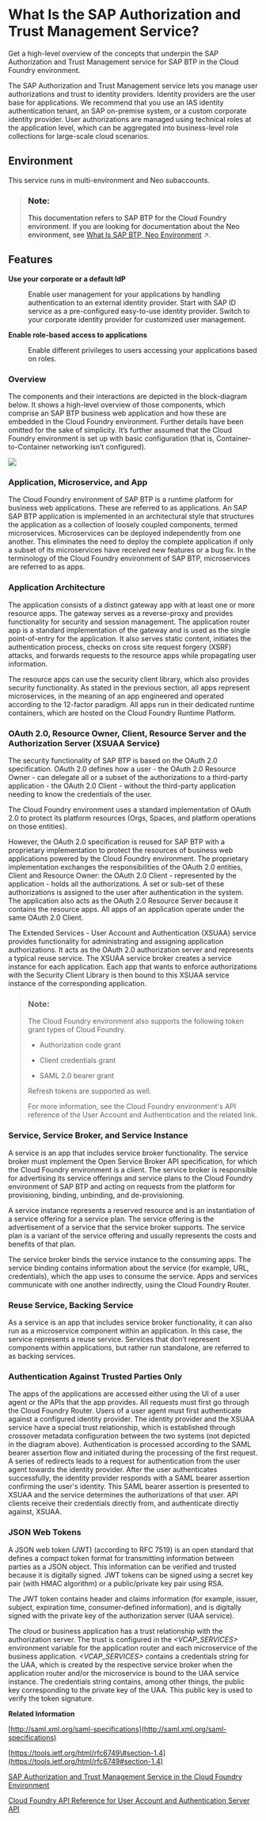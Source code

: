 <!-- loio649961f8d4ad463daca33b3a20deba4c -->

# What Is the SAP Authorization and Trust Management Service?

Get a high-level overview of the concepts that underpin the SAP Authorization and Trust Management service for SAP BTP in the Cloud Foundry environment.



The SAP Authorization and Trust Management service lets you manage user authorizations and trust to identity providers. Identity providers are the user base for applications. We recommend that you use an IAS identity authentication tenant, an SAP on-premise system, or a custom corporate identity provider. User authorizations are managed using technical roles at the application level, which can be aggregated into business-level role collections for large-scale cloud scenarios.



<a name="loio649961f8d4ad463daca33b3a20deba4c__section_ytk_1xh_lkb"/>

## Environment

This service runs in multi-environment and Neo subaccounts.

> ### Note:  
> This documentation refers to SAP BTP for the Cloud Foundry environment. If you are looking for documentation about the Neo environment, see [What Is SAP BTP, Neo Environment](https://help.sap.com/viewer/ea72206b834e4ace9cd834feed6c0e09/Cloud/en-US/34ac79024d41469a804ba9b9deeb5b1d.html "SAP BTP, Neo environment is an enterprise platform-as-a-service (enterprise PaaS) that provides comprehensive application development services and capabilities, which lets you build, extend, and integrate business applications in the cloud.") :arrow_upper_right:.



<a name="loio649961f8d4ad463daca33b3a20deba4c__section_uch_dxh_lkb"/>

## Features


<dl>
<dt><b>

 Use your corporate or a default IdP 

</b></dt>
<dd>

Enable user management for your applications by handling authentication to an external identity provider. Start with SAP ID service as a pre-configured easy-to-use identity provider. Switch to your corporate identity provider for customized user management.



</dd><dt><b>

 Enable role-based access to applications 

</b></dt>
<dd>

Enable different privileges to users accessing your applications based on roles.



</dd>
</dl>





### Overview

The components and their interactions are depicted in the block-diagram below. It shows a high-level overview of those components, which comprise an SAP BTP business web application and how these are embedded in the Cloud Foundry environment. Further details have been omitted for the sake of simplicity. It’s further assumed that the Cloud Foundry environment is set up with basic configuration \(that is, Container-to-Container networking isn’t configured\).

![](../30-development/images/Authorization_and_Trust_Management_Concepts_CF_71e83d3.png)





### Application, Microservice, and App

The Cloud Foundry environment of SAP BTP is a runtime platform for business web applications. These are referred to as applications. An SAP SAP BTP application is implemented in an architectural style that structures the application as a collection of loosely coupled components, termed microservices. Microservices can be deployed independently from one another. This eliminates the need to deploy the complete application if only a subset of its microservices have received new features or a bug fix. In the terminology of the Cloud Foundry environment of SAP BTP, microservices are referred to as apps.





### Application Architecture

The application consists of a distinct gateway app with at least one or more resource apps. The gateway serves as a reverse-proxy and provides functionality for security and session management. The application router app is a standard implementation of the gateway and is used as the single point-of-entry for the application. It also serves static content, initiates the authentication process, checks on cross site request forgery \(XSRF\) attacks, and forwards requests to the resource apps while propagating user information.

The resource apps can use the security client library, which also provides security functionality. As stated in the previous section, all apps represent microservices, in the meaning of an app engineered and operated according to the 12-factor paradigm. All apps run in their dedicated runtime containers, which are hosted on the Cloud Foundry Runtime Platform.





### OAuth 2.0, Resource Owner, Client, Resource Server and the Authorization Server \(XSUAA Service\)

The security functionality of SAP BTP is based on the OAuth 2.0 specification. OAuth 2.0 defines how a user - the OAuth 2.0 Resource Owner - can delegate all or a subset of the authorizations to a third-party application - the OAuth 2.0 Client - without the third-party application needing to know the credentials of the user.

The Cloud Foundry environment uses a standard implementation of OAuth 2.0 to protect its platform resources \(Orgs, Spaces, and platform operations on those entities\).

However, the OAuth 2.0 specification is reused for SAP BTP with a proprietary implementation to protect the resources of business web applications powered by the Cloud Foundry environment. The proprietary implementation exchanges the responsibilities of the OAuth 2.0 entities, Client and Resource Owner: the OAuth 2.0 Client - represented by the application - holds all the authorizations. A set or sub-set of these authorizations is assigned to the user after authentication in the system. The application also acts as the OAuth 2.0 Resource Server because it contains the resource apps. All apps of an application operate under the same OAuth 2.0 Client.

The Extended Services - User Account and Authentication \(XSUAA\) service provides functionality for administrating and assigning application authorizations. It acts as the OAuth 2.0 authorization server and represents a typical reuse service. The XSUAA service broker creates a service instance for each application. Each app that wants to enforce authorizations with the Security Client Library is then bound to this XSUAA service instance of the corresponding application.

> ### Note:  
> The Cloud Foundry environment also supports the following token grant types of Cloud Foundry.
> 
> -   Authorization code grant
> 
> -   Client credentials grant
> 
> -   SAML 2.0 bearer grant
> 
> 
> Refresh tokens are supported as well.
> 
> For more information, see the Cloud Foundry environment's API reference of the User Account and Authentication and the related link.



### Service, Service Broker, and Service Instance

A service is an app that includes service broker functionality. The service broker must implement the Open Service Broker API specification, for which the Cloud Foundry environment is a client. The service broker is responsible for advertising its service offerings and service plans to the Cloud Foundry environment of SAP BTP and acting on requests from the platform for provisioning, binding, unbinding, and de-provisioning.

A service instance represents a reserved resource and is an instantiation of a service offering for a service plan. The service offering is the advertisement of a service that the service broker supports. The service plan is a variant of the service offering and usually represents the costs and benefits of that plan.

The service broker binds the service instance to the consuming apps. The service binding contains information about the service \(for example, URL, credentials\), which the app uses to consume the service. Apps and services communicate with one another indirectly, using the Cloud Foundry Router.



### Reuse Service, Backing Service

As a service is an app that includes service broker functionality, it can also run as a microservice component within an application. In this case, the service represents a reuse service. Services that don’t represent components within applications, but rather run standalone, are referred to as backing services.



### Authentication Against Trusted Parties Only

The apps of the applications are accessed either using the UI of a user agent or the APIs that the app provides. All requests must first go through the Cloud Foundry Router. Users of a user agent must first authenticate against a configured identity provider. The identity provider and the XSUAA service have a special trust relationship, which is established through crossover metadata configuration between the two systems \(not depicted in the diagram above\). Authentication is processed according to the SAML bearer assertion flow and initiated during the processing of the first request. A series of redirects leads to a request for authentication from the user agent towards the identity provider. After the user authenticates successfully, the identity provider responds with a SAML bearer assertion confirming the user's identity. This SAML bearer assertion is presented to XSUAA and the service determines the authorizations of that user. API clients receive their credentials directly from, and authenticate directly against, XSUAA.



### JSON Web Tokens

A JSON web token \(JWT\) \(according to RFC 7519\) is an open standard that defines a compact token format for transmitting information between parties as a JSON object. This information can be verified and trusted because it is digitally signed. JWT tokens can be signed using a secret key pair \(with HMAC algorithm\) or a public/private key pair using RSA.

The JWT token contains header and claims information \(for example, issuer, subject, expiration time, consumer-defined information\), and is digitally signed with the private key of the authorization server \(UAA service\).

The cloud or business application has a trust relationship with the authorization server. The trust is configured in the *<VCAP\_SERVICES\>* environment variable for the application router and each microservice of the business application. *<VCAP\_SERVICES\>* contains a credentials string for the UAA, which is created by the respective service broker when the application router and/or the microservice is bound to the UAA service instance. The credentials string contains, among other things, the public key corresponding to the private key of the UAA. This public key is used to verify the token signature.

**Related Information**  


[http://saml.xml.org/saml-specifications](http://saml.xml.org/saml-specifications)

[https://tools.ietf.org/html/rfc6749\#section-1.4](https://tools.ietf.org/html/rfc6749#section-1.4)

[SAP Authorization and Trust Management Service in the Cloud Foundry Environment](sap-authorization-and-trust-management-service-in-the-cloud-foundry-environment-6373bb7.md "The global account and subaccounts get their users from identity providers. Administrators make sure that users can only access their dedicated subaccount by making sure that there is a dedicated trust relationship only between the identity providers and the respective subaccounts. Developers configure and deploy application-based security artifacts containing authorizations, and administrators assign these authorizations using the SAP BTP cockpit.")

[Cloud Foundry API Reference for User Account and Authentication Server API](https://docs.cloudfoundry.org/)


